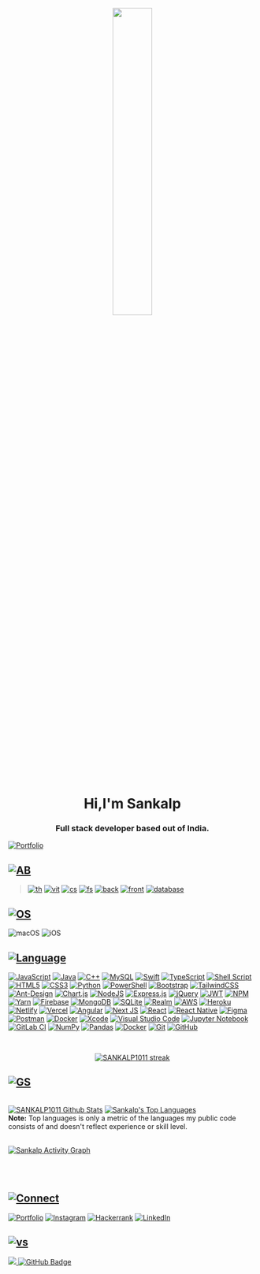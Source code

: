 <p align="center">
<a  href="#"><img width="40%" height="auto" src="https://media1.giphy.com/media/HCkbgKLdLWq3OCV8YM/giphy.gif?cid=ecf05e47q7vv4nswqko1jdyveym7qgwpe56oebzu1bjaymlr&rid=giphy.gif&ct=g" height="80px" /></a>
</p>

<h1 align="center">Hi,I'm Sankalp</h1>
<h3 align="center">Full stack developer based out of India.</h3>

[![Portfolio](https://img.shields.io/badge/Portfolio-%23000000.svg?style=for-the-badge&logo=firefox&logoColor=#FF7139)](https://portfolio-site-sankalp1011.vercel.app)


## [![AB](https://img.shields.io/badge/About-Me-ff69b4)](#)
   > [![th](https://img.shields.io/badge/Third%20-YearStudent-red)](#)
   > [![vit](https://img.shields.io/badge/Vellore%20-Institute%20of%20technology%20-ff69b4)](#)
   > [![cs](https://img.shields.io/badge/Computer-Science%20and%20Engineering%20-blueviolet)](#)
   > [![fs](https://img.shields.io/badge/Full%20Stack-Developer%20-ff69b4)](#)
   > [![back](https://img.shields.io/badge/Backend-Developer-success)](#)
   > [![front](https://img.shields.io/badge/Frontend-Developer%20-blueviolet)](#)
   > [![database](https://img.shields.io/badge/Database-Engineer-success)](#)

## [![OS](https://img.shields.io/badge/Operating-System-blueviolet)](#)
![macOS](https://img.shields.io/badge/mac%20os-000000?style=for-the-badge&logo=macos&logoColor=F0F0F0)
![iOS](https://img.shields.io/badge/iOS-000000?style=for-the-badge&logo=ios&logoColor=white)

## [![Language](https://img.shields.io/badge/Languages-Tools-orange)](#)
  [![JavaScript](https://img.shields.io/badge/javascript-%23323330.svg?style=for-the-badge&logo=javascript&logoColor=%23F7DF1E)](#)
  [![Java](https://img.shields.io/badge/java-%23ED8B00.svg?style=for-the-badge&logo=java&logoColor=white)](#)
  [![C++](https://img.shields.io/badge/c++-%2300599C.svg?style=for-the-badge&logo=c%2B%2B&logoColor=white)](#)
  [![MySQL](https://img.shields.io/badge/mysql-%2300f.svg?style=for-the-badge&logo=mysql&logoColor=white)](#)
  [![Swift](https://img.shields.io/badge/swift-F54A2A?style=for-the-badge&logo=swift&logoColor=white)](#)
  [![TypeScript](https://img.shields.io/badge/typescript-%23007ACC.svg?style=for-the-badge&logo=typescript&logoColor=white)](#)
  [![Shell Script](https://img.shields.io/badge/shell_script-%23121011.svg?style=for-the-badge&logo=gnu-bash&logoColor=white)](#)
  [![HTML5](https://img.shields.io/badge/html5-%23E34F26.svg?style=for-the-badge&logo=html5&logoColor=white)](#)
  [![CSS3](https://img.shields.io/badge/css3-%231572B6.svg?style=for-the-badge&logo=css3&logoColor=white)](#)
  [![Python](https://img.shields.io/badge/python-3670A0?style=for-the-badge&logo=python&logoColor=ffdd54)](#)
  [![PowerShell](https://img.shields.io/badge/PowerShell-%235391FE.svg?style=for-the-badge&logo=powershell&logoColor=white)](#)
  [![Bootstrap](https://img.shields.io/badge/bootstrap-%23563D7C.svg?style=for-the-badge&logo=bootstrap&logoColor=white)](#)
  [![TailwindCSS](https://img.shields.io/badge/tailwindcss-%2338B2AC.svg?style=for-the-badge&logo=tailwind-css&logoColor=white)](#)
  [![Ant-Design](https://img.shields.io/badge/-AntDesign-%230170FE?style=for-the-badge&logo=ant-design&logoColor=white)](#)
  [![Chart.js](https://img.shields.io/badge/chart.js-F5788D.svg?style=for-the-badge&logo=chart.js&logoColor=white)](#)
  [![NodeJS](https://img.shields.io/badge/node.js-6DA55F?style=for-the-badge&logo=node.js&logoColor=white)](#)
  [![Express.js](https://img.shields.io/badge/express.js-%23404d59.svg?style=for-the-badge&logo=express&logoColor=%2361DAFB)](#)
  [![jQuery](https://img.shields.io/badge/jquery-%230769AD.svg?style=for-the-badge&logo=jquery&logoColor=white)](#)
  [![JWT](https://img.shields.io/badge/JWT-black?style=for-the-badge&logo=JSON%20web%20tokens)](#)
  [![NPM](https://img.shields.io/badge/NPM-%23000000.svg?style=for-the-badge&logo=npm&logoColor=white)](#)
  [![Yarn](https://img.shields.io/badge/yarn-%232C8EBB.svg?style=for-the-badge&logo=yarn&logoColor=white)](#)
  [![Firebase](https://img.shields.io/badge/Firebase-039BE5?style=for-the-badge&logo=Firebase&logoColor=white)](#)
  [![MongoDB](https://img.shields.io/badge/MongoDB-%234ea94b.svg?style=for-the-badge&logo=mongodb&logoColor=white)](#)
  [![SQLite](https://img.shields.io/badge/sqlite-%2307405e.svg?style=for-the-badge&logo=sqlite&logoColor=white)](#)
  [![Realm](https://img.shields.io/badge/Realm-39477F?style=for-the-badge&logo=realm&logoColor=white)](#)
  [![AWS](https://img.shields.io/badge/AWS-%23FF9900.svg?style=for-the-badge&logo=amazon-aws&logoColor=white)](#)
  [![Heroku](https://img.shields.io/badge/heroku-%23430098.svg?style=for-the-badge&logo=heroku&logoColor=white)](#)
  [![Netlify](https://img.shields.io/badge/netlify-%23000000.svg?style=for-the-badge&logo=netlify&logoColor=#00C7B7)](#)
  [![Vercel](https://img.shields.io/badge/vercel-%23000000.svg?style=for-the-badge&logo=vercel&logoColor=white)](#)
  [![Angular](https://img.shields.io/badge/angular-%23DD0031.svg?style=for-the-badge&logo=angular&logoColor=white)](#)
  [![Next JS](https://img.shields.io/badge/Next-black?style=for-the-badge&logo=next.js&logoColor=white)](#)
  [![React](https://img.shields.io/badge/react-%2320232a.svg?style=for-the-badge&logo=react&logoColor=%2361DAFB)](#)
  [![React Native](https://img.shields.io/badge/react_native-%2320232a.svg?style=for-the-badge&logo=react&logoColor=%2361DAFB)](#)
  [![Figma](https://img.shields.io/badge/figma-%23F24E1E.svg?style=for-the-badge&logo=figma&logoColor=white)](#)
  [![Postman](https://img.shields.io/badge/Postman-FF6C37?style=for-the-badge&logo=postman&logoColor=white)](#)
  [![Docker](https://img.shields.io/badge/docker-%230db7ed.svg?style=for-the-badge&logo=docker&logoColor=white)](#)
  [![Xcode](https://img.shields.io/badge/Xcode-007ACC?style=for-the-badge&logo=Xcode&logoColor=white)](#)
  [![Visual Studio Code](https://img.shields.io/badge/Visual%20Studio%20Code-0078d7.svg?style=for-the-badge&logo=visual-studio-code&logoColor=white)](#)
  [![Jupyter Notebook](https://img.shields.io/badge/jupyter-%23FA0F00.svg?style=for-the-badge&logo=jupyter&logoColor=white)](#)
  [![GitLab CI](https://img.shields.io/badge/gitlab%20ci-%23181717.svg?style=for-the-badge&logo=gitlab&logoColor=white)](#)
  [![NumPy](https://img.shields.io/badge/numpy-%23013243.svg?style=for-the-badge&logo=numpy&logoColor=white)](#)
  [![Pandas](https://img.shields.io/badge/pandas-%23150458.svg?style=for-the-badge&logo=pandas&logoColor=white)](#)
  [![Docker](https://img.shields.io/badge/docker-%230db7ed.svg?style=for-the-badge&logo=docker&logoColor=white)](#)
  [![Git](https://img.shields.io/badge/git-%23F05033.svg?style=for-the-badge&logo=git&logoColor=white)](#)
  [![GitHub](https://img.shields.io/badge/github-%23121011.svg?style=for-the-badge&logo=github&logoColor=white)](#)





<!-- [![React Badge](https://img.shields.io/badge/-React-61DBFB?style=for-the-badge&labelColor=black&logo=react&logoColor=61DBFB)](#)  [![Javascript Badge](https://img.shields.io/badge/-Javascript-F0DB4F?style=for-the-badge&labelColor=black&logo=javascript&logoColor=F0DB4F)](#) [![Typescript Badge](https://img.shields.io/badge/-Typescript-007acc?style=for-the-badge&labelColor=black&logo=typescript&logoColor=007acc)](#) [![Nodejs Badge](https://img.shields.io/badge/-Nodejs-3C873A?style=for-the-badge&labelColor=black&logo=node.js&logoColor=3C873A)](#) [![GraphQL Badge](https://img.shields.io/badge/-GraphQl-e535ab?style=for-the-badge&labelColor=black&logo=node.js&logoColor=e535ab)](#) -->
<br/>

<p align="center">
    <a href="https://github.com/SANKALP1011/github-readme-streak-stats">
        <img title="🔥 Get streak stats for your profile at git.io/streak-stats" alt="SANKALP1011 streak" src="https://github-readme-streak-stats.herokuapp.com/?user=SANKALP1011&theme=black-ice&hide_border=true&stroke=0000&background=060A0CD0"/>
    </a>
</p>

## [![GS](https://img.shields.io/badge/Github-Stats-blue)](#)

  <br/>
    <a href="https://github.com/SANKALP1011/github-readme-stats"><img alt="SANKALP1011 Github Stats" src="https://github-readme-stats.vercel.app/api?username=SANKALP1011&show_icons=true&count_private=true&theme=react&hide_border=true&bg_color=0D1117" /></a>
  <a href="https://github.com/SubhamRaoniar28/github-readme-stats"><img alt="Sankalp's Top Languages" src="https://github-readme-stats.vercel.app/api/top-langs/?username=SANKALP1011&langs_count=8&count_private=true&layout=compact&theme=react&hide_border=true&bg_color=0D1117" /></a>
  <br/>
  <b>Note:</b> Top languages is only a metric of the languages my public code consists of and doesn't reflect experience or skill level.


<br/>
<br/>

<a href="https://github.com/SANKALP1011/github-readme-activity-graph"><img alt="Sankalp Activity Graph" src="https://activity-graph.herokuapp.com/graph?username=SANKALP1011&bg_color=0D1117&color=5BCDEC&line=5BCDEC&point=FFFFFF&hide_border=true" /></a>

<br/>
<br/>

## [![Connect](https://img.shields.io/badge/Connect-with%20me-ff69b4)](#)
<p align="left">


[![Portfolio](https://img.shields.io/badge/Portfolio-%23000000.svg?style=for-the-badge&logo=firefox&logoColor=#FF7139)](https://portfolio-site-sankalp1011.vercel.app)
[![Instagram](https://img.shields.io/badge/Instagram-%23E4405F.svg?style=for-the-badge&logo=Instagram&logoColor=white)](https://www.instagram.com/sankalp_.10/)
[![Hackerrank](https://img.shields.io/badge/-Hackerrank-2EC866?style=for-the-badge&logo=HackerRank&logoColor=white)](https://www.hackerrank.com/tigerishan426)
[![LinkedIn](https://img.shields.io/badge/linkedin-%230077B5.svg?style=for-the-badge&logo=linkedin&logoColor=white)](https://www.linkedin.com/in/sankalp-pandey-688a28223)
</a>

</p>

## [![vs](https://img.shields.io/badge/Views-Followers-blueviolet)](#)
<a href="https://github.com/SANKALP1011/github-profile-views-counter">
    <img src="https://komarev.com/ghpvc/?username=SANKALP1011">
</a>
<a href="https://github.com/SANKALP1011?tab=followers"><img src="https://img.shields.io/github/followers/SANKALP1011?label=Followers&style=social" alt="GitHub Badge"></a>

